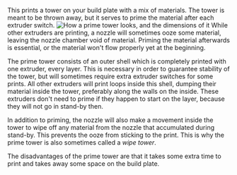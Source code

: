 This prints a tower on your build plate with a mix of materials. The tower is meant to be thrown away, but it serves to prime the material after each extruder switch.
![How a prime tower looks, and the dimensions of it](prime_tower.svg)
While other extruders are printing, a nozzle will sometimes ooze some material, leaving the nozzle chamber void of material. Priming the material afterwards is essential, or the material won't flow properly yet at the beginning.

The prime tower consists of an outer shell which is completely printed with one extruder, every layer. This is necessary in order to guarantee stability of the tower, but will sometimes require extra extruder switches for some prints. All other extruders will print loops inside this shell, dumping their material inside the tower, preferably along the walls on the inside. These extruders don't need to prime if they happen to start on the layer, because they will not go in stand-by then.

In addition to priming, the nozzle will also make a movement inside the tower to wipe off any material from the nozzle that accumulated during stand-by. This prevents the ooze from sticking to the print. This is why the prime tower is also sometimes called a *wipe tower*.

The disadvantages of the prime tower are that it takes some extra time to print and takes away some space on the build plate.